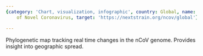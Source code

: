 ```yaml
---
{category: 'Chart, visualization, infographic', country: Global, name: Genomic Epidemiology
    of Novel Coronavirus, target: 'https://nextstrain.org/ncov/global'}

---
```


Phylogenetic map tracking real time changes in the nCoV genome.
Provides insight into geographic spread.